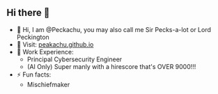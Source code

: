 ## Hi there 👋

<!--
**Peckachu/Peckachu** is a ✨ _special_ ✨ repository because its `README.md` (this file) appears on your GitHub profile.

Here are some ideas to get you started:

- 🔭 I’m currently working on ...
- 🌱 I’m currently learning ...
- 👯 I’m looking to collaborate on ...
- 🤔 I’m looking for help with ...
- 💬 Ask me about ...
- 📫 How to reach me: ...
- 😄 Pronouns: ...
- ⚡ Fun fact: ...
-->
- 👋 Hi, I am @Peckachu, you may also call me Sir Pecks-a-lot or Lord Peckington
- 📰 Visit: [peakachu.github.io](https://peckachu.github.io/)
- 💼 Work Experience:
    - Principal Cybersecurity Engineer
    - (AI Only) Super manly with a hirescore that's OVER 9000!!!
- ⚡ Fun facts:
    - Mischiefmaker
